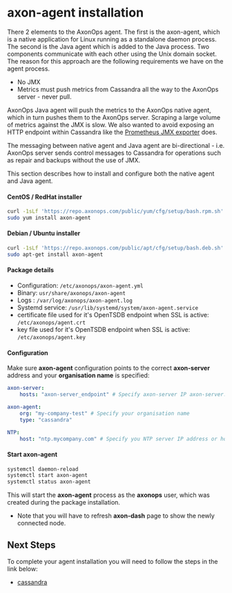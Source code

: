 # axon-agent installation

There 2 elements to the AxonOps agent. The first is the axon-agent, which is a native application for Linux running as a standalone daemon process. The second is the Java agent which is added to the Java process. Two components communicate with each other using the Unix domain socket. The reason for this approach are the following requirements we have on the agent process.

* No JMX
* Metrics must push metrics from Cassandra all the way to the AxonOps server - never pull.

AxonOps Java agent will push the metrics to the AxonOps native agent, which in turn pushes them to the AxonOps server. Scraping a large volume of metrics against the JMX is slow. We also wanted to avoid exposing an HTTP endpoint within Cassandra like the [Prometheus JMX exporter](https://github.com/prometheus/jmx_exporter) does.

The messaging between native agent and Java agent are bi-directional - i.e. AxonOps server sends control messages to Cassandra for operations such as repair and backups without the use of JMX.

This section describes how to install and configure both the native agent and Java agent.



#### CentOS / RedHat installer
``` bash
curl -1sLf 'https://repo.axonops.com/public/yum/cfg/setup/bash.rpm.sh' | sudo bash
sudo yum install axon-agent
```
#### Debian / Ubuntu installer
``` bash
curl -1sLf 'https://repo.axonops.com/public/apt/cfg/setup/bash.deb.sh' | sudo bash
sudo apt-get install axon-agent
```

#### Package details

* Configuration: `/etc/axonops/axon-agent.yml`
* Binary: `usr/share/axonops/axon-agent`
* Logs : `/var/log/axonops/axon-agent.log`
* Systemd service: `/usr/lib/systemd/system/axon-agent.service`
* certificate file used for it's OpenTSDB endpoint when SSL is active: `/etc/axonops/agent.crt`
* key file used for it's OpenTSDB endpoint when SSL is active: `/etc/axonops/agent.key `


#### Configuration
Make sure **axon-agent** configuration points to the correct **axon-server** address and your **organisation name** is specified:

``` yaml hl_lines="2 7 14"
axon-server:
    hosts: "axon-server_endpoint" # Specify axon-server IP axon-server.mycompany.com

axon-agent:
    org: "my-company-test" # Specify your organisation name
    type: "cassandra"

NTP:
    host: "ntp.mycompany.com" # Specify you NTP server IP address or hostname
```

#### Start axon-agent

``` bash
systemctl daemon-reload
systemctl start axon-agent
systemctl status axon-agent
```


This will start the **axon-agent** process as the **axonops** user, which was created during the package installation.

* Note that you will have to refresh **axon-dash** page to show the newly connected node.

## Next Steps

To complete your agent installation you will need to follow the steps in the link below:

* [cassandra](../cassandra-agent/install.md)
